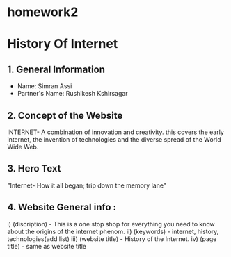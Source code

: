 # homework2
# History Of Internet
## 1. General Information
 - Name: Simran Assi
 - Partner's Name: Rushikesh Kshirsagar
## 2. Concept of the Website
  INTERNET- A combination of innovation and creativity. this covers the early internet, the invention of technologies and the diverse spread of the World Wide Web.
## 3. Hero Text
"Internet- How it all began; trip down the memory lane"

## 4. Website General info :
i) (discription) - This is a one stop shop for everything you need to know about the origins of the internet phenom. 
ii) (keywords) - internet, history, technologies(add list)
iii) (website title) - History of the Internet.
iv) (page title) - same as website title
